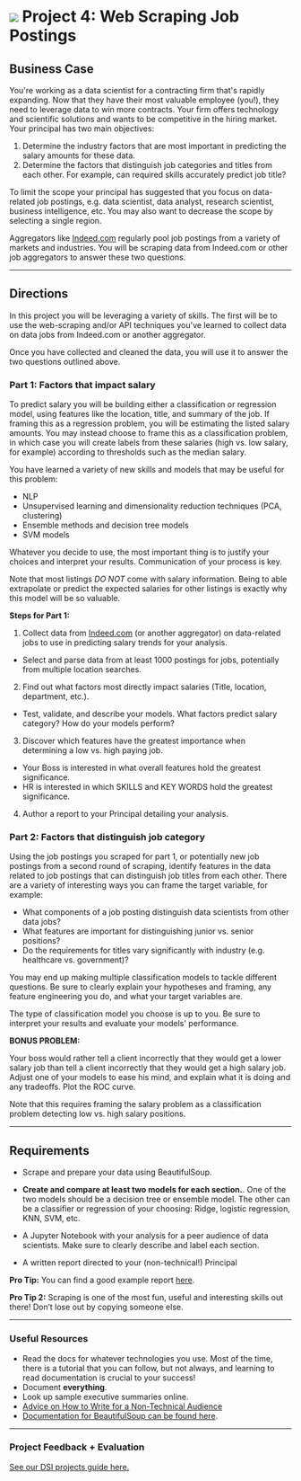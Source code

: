 # ![](https://ga-dash.s3.amazonaws.com/production/assets/logo-9f88ae6c9c3871690e33280fcf557f33.png) Project 4: Web Scraping Job Postings

## Business Case

You're working as a data scientist for a contracting firm that's rapidly expanding. Now that they have their most valuable employee (you!), they need to leverage data to win more contracts. Your firm offers technology and scientific solutions and wants to be competitive in the hiring market. Your principal has two main objectives:
1. Determine the industry factors that are most important in predicting the salary amounts for these data.
2. Determine the factors that distinguish job categories and titles from each other. For example, can required skills accurately predict job title?

To limit the scope your principal has suggested that you focus on data-related job postings, e.g. data scientist, data analyst, research scientist, business intelligence, etc. You may also want to decrease the scope by selecting a single region.

Aggregators like [Indeed.com](https://www.indeed.com) regularly pool job postings from a variety of markets and industries. You will be scraping data from Indeed.com or other job aggregators to answer these two questions.

---

## Directions

In this project you will be leveraging a variety of skills. The first will be to use the web-scraping and/or API techniques you've learned to collect data on data jobs from Indeed.com or another aggregator.

Once you have collected and cleaned the data, you will use it to answer the two questions outlined above.

### Part 1: Factors that impact salary

To predict salary you will be building either a classification or regression model, using features like the location, title, and summary of the job. If framing this as a regression problem, you will be estimating the listed salary amounts. You may instead choose to frame this as a classification problem, in which case you will create labels from these salaries (high vs. low salary, for example) according to thresholds such as the median salary.

You have learned a variety of new skills and models that may be useful for this problem:
- NLP
- Unsupervised learning and dimensionality reduction techniques (PCA, clustering)
- Ensemble methods and decision tree models
- SVM models

Whatever you decide to use, the most important thing is to justify your choices and interpret your results. Communication of your process is key.

Note that most listings *DO NOT* come with salary information. Being to able extrapolate or predict the expected salaries for other listings is exactly why this model will be so valuable.

**Steps for Part 1:**

1. Collect data from [Indeed.com](www.indeed.com) (or another aggregator) on data-related jobs to use in predicting salary trends for your analysis.
  - Select and parse data from at least 1000 postings for jobs, potentially from multiple location searches.
2. Find out what factors most directly impact salaries (Title, location, department, etc.).
  - Test, validate, and describe your models. What factors predict salary category? How do your models perform?
3. Discover which features have the greatest importance when determining a low vs. high paying job.
  - Your Boss is interested in what overall features hold the greatest significance.
  - HR is interested in which SKILLS and KEY WORDS hold the greatest significance.   
4. Author a report to your Principal detailing your analysis.


### Part 2: Factors that distinguish job category

Using the job postings you scraped for part 1, or potentially new job postings from a second round of scraping, identify features in the data related to job postings that can distinguish job titles from each other. There are a variety of interesting ways you can frame the target variable, for example:
- What components of a job posting distinguish data scientists from other data jobs?
- What features are important for distinguishing junior vs. senior positions?
- Do the requirements for titles vary significantly with industry (e.g. healthcare vs. government)?

You may end up making multiple classification models to tackle different questions. Be sure to clearly explain your hypotheses and framing, any feature engineering you do, and what your target variables are.

The type of classification model you choose is up to you. Be sure to interpret your results and evaluate your models' performance.


**BONUS PROBLEM:**

Your boss would rather tell a client incorrectly that they would get a lower salary job than tell a client incorrectly that they would get a high salary job. Adjust one of your models to ease his mind, and explain what it is doing and any tradeoffs. Plot the ROC curve.

Note that this requires framing the salary problem as a classification problem detecting low vs. high salary positions.

---

## Requirements

- Scrape and prepare your data using BeautifulSoup.

- **Create and compare at least two models for each section.**. One of the two models should be a decision tree or ensemble model. The other can be a classifier or regression of your choosing: Ridge, logistic regression, KNN, SVM, etc.
- A Jupyter Notebook with your analysis for a peer audience of data scientists. Make sure to clearly describe and label each section.
- A written report directed to your (non-technical!) Principal

 **Pro Tip:** You can find a good example report [here](https://www.dlsweb.rmit.edu.au/lsu/content/2_assessmenttasks/assess_tuts/reports_ll/report.pdf).

 **Pro Tip 2:** Scraping is one of the most fun, useful and interesting skills out there!  Don’t lose out by copying someone else.

___
### Useful Resources

- Read the docs for whatever technologies you use. Most of the time, there is a tutorial that you can follow, but not always, and learning to read documentation is crucial to your success!
- Document **everything**.
- Look up sample executive summaries online.
- [Advice on How to Write for a Non-Technical Audience](http://programmers.stackexchange.com/questions/11523/explaining-technical-things-to-non-technical-people)
- [Documentation for BeautifulSoup can be found here](http://www.crummy.com/software/BeautifulSoup/).

---

### Project Feedback + Evaluation

[See our DSI projects guide here.]()
